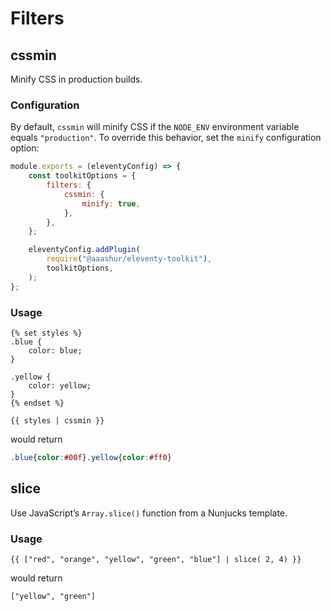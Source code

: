 # Filters

## cssmin

Minify CSS in production builds.

### Configuration

By default, `cssmin` will minify CSS if the `NODE_ENV` environment variable equals `"production"`.
To override this behavior, set the `minify` configuration option:

```javascript
module.exports = (eleventyConfig) => {
	const toolkitOptions = {
		filters: {
			cssmin: {
				minify: true,
			},
		},
	};

	eleventyConfig.addPlugin(
		require("@aaashur/eleventy-toolkit"),
		toolkitOptions,
	);
};
```

### Usage

```njk
{% set styles %}
.blue {
	color: blue;
}

.yellow {
	color: yellow;
}
{% endset %}

{{ styles | cssmin }}
```

would return

```css
.blue{color:#00f}.yellow{color:#ff0}
```

## slice

Use JavaScript’s `Array.slice()` function from a Nunjucks template.

### Usage

```njk
{{ ["red", "orange", "yellow", "green", "blue"] | slice( 2, 4) }}
```

would return

```
["yellow", "green"]
```
